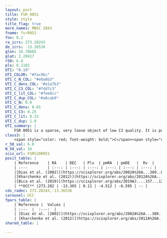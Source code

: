 ```yaml
---
layout: post
title: FSR 0051
style: style
title_flag: true
more_names: MWSC 2843
fname: fsr0051
fov: 0.2
ra_icrs: 273.28243
de_icrs: -13.36536
glon: 16.70665
glat: 2.20417
r50: 6.0
plx: 0.1102
UTI: "0.19"
UTI_COLOR: "#fac9bc"
UTI_C_N_COL: "#e0a6b3"
UTI_C_dens_COL: "#e1a7b3"
UTI_C_C3_COL: "#fdd7c3"
UTI_C_lit_COL: "#fee8cc"
UTI_C_dup_COL: "#a6cab9"
UTI_C_N: 0.0
UTI_C_dens: 0.01
UTI_C_C3: 0.25
UTI_C_lit: 0.33
UTI_C_dup: 1.0
UTI_summary: |
    FSR 0051 is a sparse, very loose object of low C3 quality. It is poorly studied in the literature, with no articles listed in the last 6 years.<br><br><span style="color: #99180f; font-weight: bold;">Warning: </span>contains less than 25 stars with <i>P>0.5</i> estimated.
class3: |
    <span style="color: red; font-weight: bold;">C</span><span style="color: red; font-weight: bold;">C</span>
r_50_val: 6.0
N_50_val: 16
scix_url: FSR%200051
posit_table: |
    | Reference    | RA    | DEC   | Plx  | pmRA  | pmDE   |  Rv  |
    | :---         | :---: | :---: | :---: | :---: | :---: | :---: |
    |[Dias et al. (2002)](https://scixplorer.org/abs/2002A%26A...389..871D) | 273.267 | -13.331 | -- | 0.48 | 0.09 | -- |
    |[Kharchenko et al. (2012)](https://scixplorer.org/abs/2012A%26A...543A.156K) | 273.267 | -13.325 | -- | 1.13 | -9.43 | -- |
    |[Bica et al. (2019)](https://scixplorer.org/abs/2019AJ....157...12B) | 273.272 | -13.333 | -- | -- | -- | -- |
    | **UCC** |273.282 | -13.365 | 0.11 | -4.512 | -6.595 | -- | 
cds_radec: 273.28243,-13.36536
carousel: UCC
fpars_table: |
    | Reference |  Values |
    | :---  |  :---:  |
    | [Dias et al. (2002)](https://scixplorer.org/abs/2002A%26A...389..871D) | `E(B-V)=1.166, Dist=4415.0, Age=6.1` |
    | [Kharchenko et al. (2012)](https://scixplorer.org/abs/2012A%26A...543A.156K) | `e_bv=1.166, distance=4415, log_age=6.1` |
shared_table: |
    
---
```

